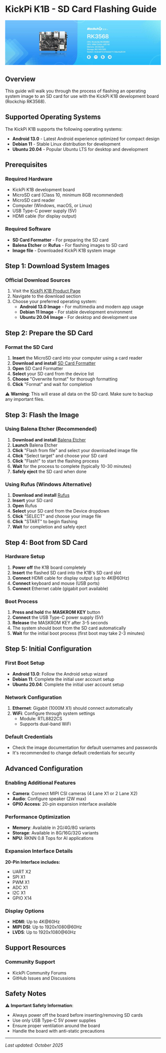 # KickPi K1B - SD Card Flashing Guide

![KickPi K1B](images/K1B.png)

## Overview

This guide will walk you through the process of flashing an operating system image to an SD card for use with the KickPi K1B development board (Rockchip RK3568).

## Supported Operating Systems

The KickPi K1B supports the following operating systems:
- **Android 13.0** - Latest Android experience optimized for compact design
- **Debian 11** - Stable Linux distribution for development
- **Ubuntu 20.04** - Popular Ubuntu LTS for desktop and development

## Prerequisites

### Required Hardware
- KickPi K1B development board
- MicroSD card (Class 10, minimum 8GB recommended)
- MicroSD card reader
- Computer (Windows, macOS, or Linux)
- USB Type-C power supply (5V)
- HDMI cable (for display output)

### Required Software
- **SD Card Formatter** - For preparing the SD card
- **Balena Etcher** or **Rufus** - For flashing images to SD card
- **Image file** - Downloaded KickPi K1B system image

## Step 1: Download System Images

### Official Download Sources
1. Visit the [KickPi K1B Product Page](https://www.kickpi.com/product/k1b/)
2. Navigate to the download section
3. Choose your preferred operating system:
   - **Android 13.0 Image** - For multimedia and modern app usage
   - **Debian 11 Image** - For stable development environment
   - **Ubuntu 20.04 Image** - For desktop and development use

## Step 2: Prepare the SD Card

### Format the SD Card
1. **Insert** the MicroSD card into your computer using a card reader
2. **Download and install** [SD Card Formatter](https://www.sdcard.org/downloads/formatter/)
3. **Open** SD Card Formatter
4. **Select** your SD card from the device list
5. **Choose** "Overwrite format" for thorough formatting
6. **Click** "Format" and wait for completion

⚠️ **Warning**: This will erase all data on the SD card. Make sure to backup any important files.

## Step 3: Flash the Image

### Using Balena Etcher (Recommended)

1. **Download and install** [Balena Etcher](https://www.balena.io/etcher/)
2. **Launch** Balena Etcher
3. **Click** "Flash from file" and select your downloaded image file
4. **Click** "Select target" and choose your SD card
5. **Click** "Flash!" to start the flashing process
6. **Wait** for the process to complete (typically 10-30 minutes)
7. **Safely eject** the SD card when done

### Using Rufus (Windows Alternative)

1. **Download and install** [Rufus](https://rufus.ie/)
2. **Insert** your SD card
3. **Open** Rufus
4. **Select** your SD card from the Device dropdown
5. **Click** "SELECT" and choose your image file
6. **Click** "START" to begin flashing
7. **Wait** for completion and safely eject

## Step 4: Boot from SD Card

### Hardware Setup
1. **Power off** the K1B board completely
2. **Insert** the flashed SD card into the K1B's SD card slot
3. **Connect** HDMI cable for display output (up to 4K@60Hz)
4. **Connect** keyboard and mouse (USB ports)
5. **Connect** Ethernet cable (gigabit port available)

### Boot Process
1. **Press and hold** the **MASKROM KEY** button
2. **Connect** the USB Type-C power supply (5V)
3. **Release** the MASKROM KEY after 3-5 seconds
4. The system should boot from the SD card automatically
5. **Wait** for the initial boot process (first boot may take 2-3 minutes)

## Step 5: Initial Configuration

### First Boot Setup
- **Android 13.0**: Follow the Android setup wizard
- **Debian 11**: Complete the initial user account setup
- **Ubuntu 20.04**: Complete the initial user account setup

### Network Configuration
1. **Ethernet**: Gigabit (1000M X1) should connect automatically
2. **WiFi**: Configure through system settings
   - Module: RTL8822CS
   - Supports dual-band WiFi

### Default Credentials
- Check the image documentation for default usernames and passwords
- It's recommended to change default credentials for security

## Advanced Configuration

### Enabling Additional Features
- **Camera**: Connect MIPI CSI cameras (4 Lane X1 or 2 Lane X2)
- **Audio**: Configure speaker (2W max)
- **GPIO Access**: 20-pin expansion interface available

### Performance Optimization
- **Memory**: Available in 2G/4G/8G variants
- **Storage**: Available in 8G/16G/32G variants
- **NPU**: RKNN 0.8 Tops for AI applications

### Expansion Interface Details
**20-Pin Interface includes:**
- UART X2
- SPI X1
- PWM X1
- ADC X1
- I2C X1
- GPIO X14

### Display Options
- **HDMI**: Up to 4K@60Hz
- **MIPI DSI**: Up to 1920x1080@60Hz
- **LVDS**: Up to 1920x1080@60Hz

## Support Resources

### Community Support
- KickPi Community Forums
- GitHub Issues and Discussions

## Safety Notes

⚠️ **Important Safety Information**:
- Always power off the board before inserting/removing SD cards
- Use only USB Type-C 5V power supplies
- Ensure proper ventilation around the board
- Handle the board with anti-static precautions

---

*Last updated: October 2025*